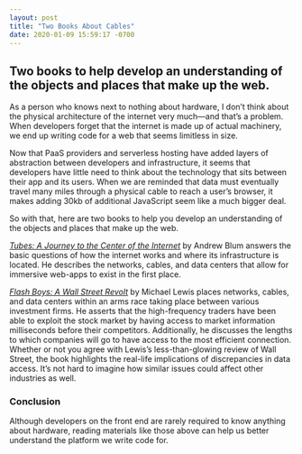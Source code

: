 ```yaml
---
layout: post
title: "Two Books About Cables"
date: 2020-01-09 15:59:17 -0700
---
```


## Two books to help develop an understanding of the objects and places that make up the web.
<!--more-->

As a person who knows next to nothing about hardware, I don’t think about the physical architecture of the internet very much—and that’s a problem. When developers forget that the internet is made up of actual machinery, we end up writing code for a web that seems limitless in size.

Now that PaaS providers and serverless hosting have added layers of abstraction between developers and infrastructure, it seems that developers have little need to think about the technology that sits between their app and its users. When we are reminded that data must eventually travel many miles through a physical cable to reach a user’s browser, it makes adding 30kb of additional JavaScript seem like a much bigger deal.

So with that, here are two books to help you develop an understanding of the objects and places that make up the web.

[*Tubes: A Journey to the Center of the Internet*](https://www.goodreads.com/book/show/13036199-tubes) by Andrew Blum answers the basic questions of how the internet works and where its infrastructure is located. He describes the networks, cables, and data centers that allow for immersive web-apps to exist in the first place.

[*Flash Boys: A Wall Street Revolt*](https://www.goodreads.com/book/show/24724602-flash-boys) by Michael Lewis places networks, cables, and data centers within an arms race taking place between various investment firms. He asserts that the high-frequency traders have been able to exploit the stock market by having access to market information milliseconds before their competitors. Additionally, he discusses the lengths to which companies will go to have access to the most efficient connection. Whether or not you agree with Lewis’s less-than-glowing review of Wall Street, the book highlights the real-life implications of discrepancies in data access. It’s not hard to imagine how similar issues could affect other industries as well.

### Conclusion

Although developers on the front end are rarely required to know anything about hardware, reading materials like those above can help us better understand the platform we write code for.
